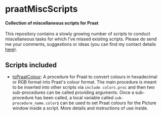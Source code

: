 # praatMiscScripts

#### Collection of miscellaneous scripts for Praat

This repository contains a slowly growing number of scripts to conduct
miscellaneous tasks for which I've missed existing scripts. Please do send me
your comments, suggestions or ideas (you can find my contact details [here][]).

## Scripts included

* [toPraatColour][]: A procedure for Praat to convert colours in hexadecimal
or RGB format into Praat's colour format. The main procedure is meant to be
inserted into other scripts via `include colors.proc` and then two sub-procedures
can be called providing arguments. Once a sub-procedure has been called, a local
variable called `sub-procedure_name.color$` can be used to set Praat colours for
the Picture window inside a script. More details and instructions of use inside.

[here]: http://www.mauriciofigueroa.cl
[toPraatColour]: https://github.com/mauriciofigueroa/praatMiscScripts/tree/master/toPraatColour